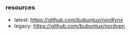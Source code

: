 ### resources
- latest: https://github.com/bubuntux/nordlynx
- legacy: https://github.com/bubuntux/nordvpn

